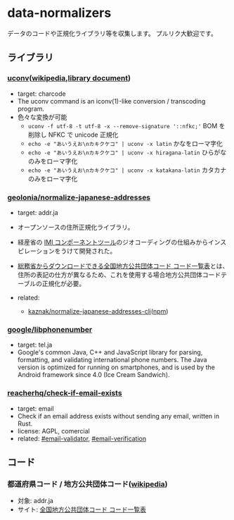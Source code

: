 # data-normalizers

データのコードや正規化ライブラリ等を収集します。
プルリク大歓迎です。

## ライブラリ

### [uconv](https://github.com/unicode-org/icu/tree/main/icu4c/source/extra/uconv)([wikipedia](https://en.wikipedia.org/wiki/Uconv),[library document](https://unicode-org.github.io/icu/))
- target: charcode
- The uconv command is an iconv(1)-like conversion / transcoding program.
- 色々な変換が可能
  - `uconv -f utf-8 -t utf-8 -x --remove-signature '::nfkc;'` BOM を削除し NFKC で unicode 正規化
  - `echo -e "あいうえお\nカキクケコ" | uconv -x latin` かなをローマ字化
  - `echo -e "あいうえお\nカキクケコ" | uconv -x hiragana-latin` ひらがなのみをローマ字化
  - `echo -e "あいうえお\nカキクケコ" | uconv -x katakana-latin` カタカナのみをローマ字化

### [geolonia/normalize-japanese-addresses](https://github.com/geolonia/normalize-japanese-addresses)
- target: addr.ja
- オープンソースの住所正規化ライブラリ。
- 経産省の [IMI コンポーネントツール](https://info.gbiz.go.jp/tools/imi_tools/)のジオコーディングの仕組みからインスピレーションをうけて開発された。
- [総務省からダウンロードできる全国地方公共団体コード コード一覧表](#都道府県コード--地方公共団体コードwikipedia)とは、住所の表記の仕方が異なるため、これを使用する場合地方公共団体コードテーブルの正規化が必要。

- related:
  - [kaznak/normalize-japanese-addresses-cli](https://github.com/kaznak/normalize-japanese-addresses-cli)([npm](https://www.npmjs.com/package/normalize-japanese-addresses-cli))

### [google/libphonenumber](https://github.com/google/libphonenumber)
- target: tel.ja
- Google's common Java, C++ and JavaScript library for parsing, formatting, and validating international phone numbers. The Java version is optimized for running on smartphones, and is used by the Android framework since 4.0 (Ice Cream Sandwich).

### [reacherhq/check-if-email-exists](https://github.com/reacherhq/check-if-email-exists)
- target: email
- Check if an email address exists without sending any email, written in Rust.
- license: AGPL, comercial
- related: [#email-validator](https://github.com/topics/email-validator), [#email-verification](https://github.com/topics/email-verification)

## コード

### 都道府県コード / 地方公共団体コード([wikipedia](https://ja.wikipedia.org/wiki/%E5%85%A8%E5%9B%BD%E5%9C%B0%E6%96%B9%E5%85%AC%E5%85%B1%E5%9B%A3%E4%BD%93%E3%82%B3%E3%83%BC%E3%83%89))
- 対象: addr.ja
- サイト: [全国地方公共団体コード コード一覧表](https://www.soumu.go.jp/denshijiti/code.html)
